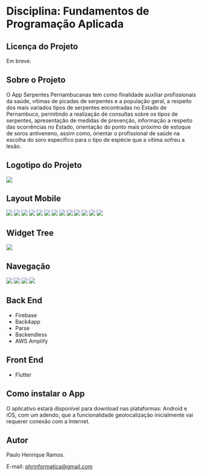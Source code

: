 # Disciplina: Fundamentos de Programação Aplicada
## Licença do Projeto
Em breve.

## Sobre o Projeto
O App Serpentes Pernambucanas tem como finalidade auxiliar profissionais da saúde, vítimas de picadas de serpentes e a população geral, a respeito dos mais variados tipos de serpentes encontradas no Estado de Pernambuco, permitindo a realização de consultas sobre os tipos de serpentes, apresentação de medidas de prevenção, informação a respeito das ocorrências no Estado, orientação do ponto mais próximo de estoque de soros antiveneno, assim como, orientar o profissional de saúde na escolha do soro específico para o tipo de espécie que a vítima sofreu a lesão.

## Logotipo do Projeto
<img src="./Projeto Serpentes PE.png">

## Layout Mobile
<img src="./tela01.png"> <img src="./tela02.png"> <img src="./tela03.png"> <img src="./tela04.png"> <img src="./tela05.png"> <img src="./tela06.png"> <img src="./tela07.png"> <img src="./tela08.png"> <img src="./tela09.png"> <img src="./tela10.png"> <img src="./tela11.png"> <img src="./tela12.png"> <img src="./tela13.png"> 

## Widget Tree
<img src="./Widget Tree.jpg">

## Navegação
<img src="./01.jpg"> <img src="./02.jpg"> <img src="./03.jpg"> <img src="./04.jpg">

## Back End
- Firebase
- Back4app
- Parse
- Backendless
- AWS Amplify

## Front End
- Flutter

## Como instalar o App
O aplicativo estará disponível para download nas plataformas: Android e iOS, com um adendo, que a funcionalidade geolocalização inicialmente vai requerer conexão com a Internet.

## Autor
Paulo Henrique Ramos.

E-mail: phrinformatica@gmail.com
